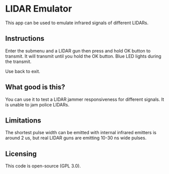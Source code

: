 # LIDAR Emulator
This app can be used to emulate infrared signals of different LIDARs.

## Instructions

Enter the submenu and a LIDAR gun then press and hold OK button to transmit.
It will transmit until you hold the OK button. Blue LED lights during the transmit.

Use back to exit.

## What good is this?

You can use it to test a LIDAR jammer responsiveness for different signals.
It is unable to jam police LIDARs.

## Limitations

The shortest pulse width can be emitted with internal infrared emitters is around 2 us,
but real LIDAR guns are emitting 10-30 ns wide pulses. 

## Licensing


This code is open-source (GPL 3.0).